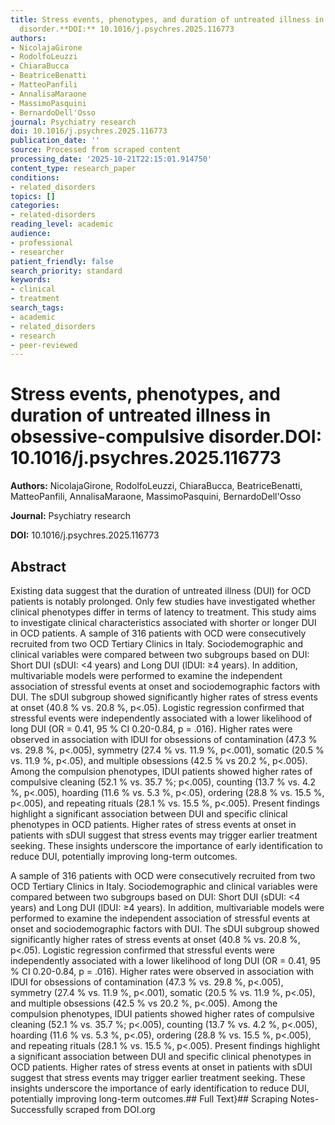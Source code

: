 ```yaml
---
title: Stress events, phenotypes, and duration of untreated illness in obsessive-compulsive
  disorder.**DOI:** 10.1016/j.psychres.2025.116773
authors:
- NicolajaGirone
- RodolfoLeuzzi
- ChiaraBucca
- BeatriceBenatti
- MatteoPanfili
- AnnalisaMaraone
- MassimoPasquini
- BernardoDell'Osso
journal: Psychiatry research
doi: 10.1016/j.psychres.2025.116773
publication_date: ''
source: Processed from scraped content
processing_date: '2025-10-21T22:15:01.914750'
content_type: research_paper
conditions:
- related_disorders
topics: []
categories:
- related-disorders
reading_level: academic
audience:
- professional
- researcher
patient_friendly: false
search_priority: standard
keywords:
- clinical
- treatment
search_tags:
- academic
- related_disorders
- research
- peer-reviewed
---
```


# Stress events, phenotypes, and duration of untreated illness in obsessive-compulsive disorder.**DOI:** 10.1016/j.psychres.2025.116773

**Authors:** NicolajaGirone, RodolfoLeuzzi, ChiaraBucca, BeatriceBenatti, MatteoPanfili, AnnalisaMaraone, MassimoPasquini, BernardoDell'Osso

**Journal:** Psychiatry research

**DOI:** 10.1016/j.psychres.2025.116773

## Abstract

Existing data suggest that the duration of untreated illness (DUI) for OCD patients is notably prolonged. Only few studies have investigated whether clinical phenotypes differ in terms of latency to treatment. This study aims to investigate clinical characteristics associated with shorter or longer DUI in OCD patients.
A sample of 316 patients with OCD were consecutively recruited from two OCD Tertiary Clinics in Italy. ​​Sociodemographic and clinical variables were compared between two subgroups based on DUI: Short DUI (sDUI: <4 years) and Long DUI (lDUI: ≥4 years). In addition, multivariable models were performed to examine the independent association of stressful events at onset and sociodemographic factors with DUI.
The sDUI subgroup showed significantly higher rates of stress events at onset (40.8 % vs. 20.8 %, p<.05). Logistic regression confirmed that stressful events were independently associated with a lower likelihood of long DUI (OR = 0.41, 95 % CI 0.20-0.84, p = .016). Higher rates were observed in association with lDUI for obsessions of contamination (47.3 % vs. 29.8 %, p<.005), symmetry (27.4 % vs. 11.9 %, p<.001), somatic (20.5 % vs. 11.9 %, p<.05), and multiple obsessions (42.5 % vs 20.2 %, p<.005). Among the compulsion phenotypes, lDUI patients showed higher rates of compulsive cleaning (52.1 % vs. 35.7 %; p<.005), counting (13.7 % vs. 4.2 %, p<.005), hoarding (11.6 % vs. 5.3 %, p<.05), ordering (28.8 % vs. 15.5 %, p<.005), and repeating rituals (28.1 % vs. 15.5 %, p<.005).
Present findings highlight a significant association between DUI and specific clinical phenotypes in OCD patients. Higher rates of stress events at onset in patients with sDUI suggest that stress events may trigger earlier treatment seeking. These insights underscore the importance of early identification to reduce DUI, potentially improving long-term outcomes.

A sample of 316 patients with OCD were consecutively recruited from two OCD Tertiary Clinics in Italy. ​​Sociodemographic and clinical variables were compared between two subgroups based on DUI: Short DUI (sDUI: <4 years) and Long DUI (lDUI: ≥4 years). In addition, multivariable models were performed to examine the independent association of stressful events at onset and sociodemographic factors with DUI.
The sDUI subgroup showed significantly higher rates of stress events at onset (40.8 % vs. 20.8 %, p<.05). Logistic regression confirmed that stressful events were independently associated with a lower likelihood of long DUI (OR = 0.41, 95 % CI 0.20-0.84, p = .016). Higher rates were observed in association with lDUI for obsessions of contamination (47.3 % vs. 29.8 %, p<.005), symmetry (27.4 % vs. 11.9 %, p<.001), somatic (20.5 % vs. 11.9 %, p<.05), and multiple obsessions (42.5 % vs 20.2 %, p<.005). Among the compulsion phenotypes, lDUI patients showed higher rates of compulsive cleaning (52.1 % vs. 35.7 %; p<.005), counting (13.7 % vs. 4.2 %, p<.005), hoarding (11.6 % vs. 5.3 %, p<.05), ordering (28.8 % vs. 15.5 %, p<.005), and repeating rituals (28.1 % vs. 15.5 %, p<.005).
Present findings highlight a significant association between DUI and specific clinical phenotypes in OCD patients. Higher rates of stress events at onset in patients with sDUI suggest that stress events may trigger earlier treatment seeking. These insights underscore the importance of early identification to reduce DUI, potentially improving long-term outcomes.## Full Text}## Scraping Notes- Successfully scraped from DOI.org